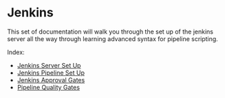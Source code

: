 # Jenkins

This set of documentation will walk you through the set up of the jenkins server all the way through learning advanced syntax for pipeline scripting. 

Index:
- [Jenkins Server Set Up](JenkinsSetUp.md)
- [Jenkins Pipeline Set Up](JenkinsPipeline.md)
- [Jenkins Approval Gates](JenkinsSetUp.md)
- [Pipeline Quality Gates](PipelineQualityGates.md)

